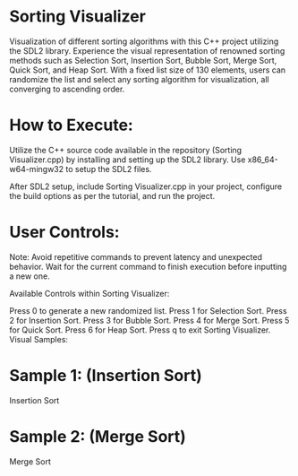 # Sorting Visualizer

Visualization of different sorting algorithms with this C++ project utilizing the SDL2 library. Experience the visual representation of renowned sorting methods such as Selection Sort, Insertion Sort, Bubble Sort, Merge Sort, Quick Sort, and Heap Sort. With a fixed list size of 130 elements, users can randomize the list and select any sorting algorithm for visualization, all converging to ascending order.


# How to Execute:

Utilize the C++ source code available in the repository (Sorting Visualizer.cpp) by installing and setting up the SDL2 library. Use x86_64-w64-mingw32 to setup the SDL2 files.

After SDL2 setup, include Sorting Visualizer.cpp in your project, configure the build options as per the tutorial, and run the project.


# User Controls:

Note: Avoid repetitive commands to prevent latency and unexpected behavior. Wait for the current command to finish execution before inputting a new one.

Available Controls within Sorting Visualizer:

Press 0 to generate a new randomized list.
Press 1 for Selection Sort.
Press 2 for Insertion Sort.
Press 3 for Bubble Sort.
Press 4 for Merge Sort.
Press 5 for Quick Sort.
Press 6 for Heap Sort.
Press q to exit Sorting Visualizer.
Visual Samples:


# Sample 1: (Insertion Sort)
Insertion Sort

# Sample 2: (Merge Sort)
Merge Sort